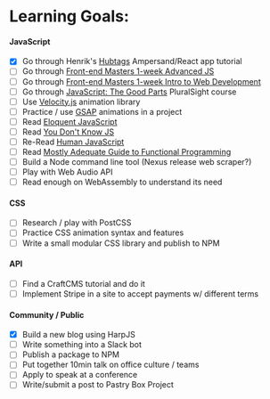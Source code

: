 # Learning Goals:

#### JavaScript
- [x] Go through Henrik's [Hubtags](http://learn.humanjavascript.com) Ampersand/React app tutorial
- [ ] Go through [Front-end Masters 1-week Advanced JS](https://frontendmasters.com/courses/one-week-course-advanced-javascript)
- [ ] Go through [Front-end Masters 1-week Intro to Web Development](https://frontendmasters.com/courses/one-week-course-intro-to-web-development)
- [ ] Go through [JavaScript: The Good Parts](http://www.pluralsight.com/courses/javascript-good-parts) PluralSight course
- [ ] Use [Velocity.js](http://julian.com/research/velocity) animation library
- [ ] Practice / use [GSAP](http://greensock.com/gsap) animations in a project
- [ ] Read [Eloquent JavaScript](http://eloquentjavascript.net/)
- [ ] Read [You Don't Know JS](https://github.com/getify/You-Dont-Know-JS)
- [ ] Re-Read [Human JavaScript](http://read.humanjavascript.com)
- [ ] Read [Mostly Adequate Guide to Functional Programming](http://drboolean.gitbooks.io/mostly-adequate-guide)
- [ ] Build a Node command line tool (Nexus release web scraper?)
- [ ] Play with Web Audio API
- [ ] Read enough on WebAssembly to understand its need

#### CSS
- [ ] Research / play with PostCSS
- [ ] Practice CSS animation syntax and features
- [ ] Write a small modular CSS library and publish to NPM

#### API
- [ ] Find a CraftCMS tutorial and do it
- [ ] Implement Stripe in a site to accept payments w/ different terms

#### Community / Public
- [x] Build a new blog using HarpJS
- [ ] Write something into a Slack bot
- [ ] Publish a package to NPM
- [ ] Put together 10min talk on office culture / teams
- [ ] Apply to speak at a conference
- [ ] Write/submit a post to Pastry Box Project 
